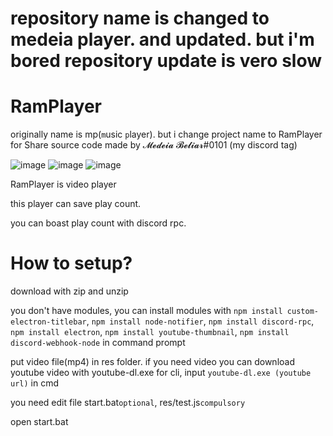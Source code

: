 # repository name is changed to medeia player. and updated. but i'm bored repository update is vero slow

# RamPlayer
originally name is mp(`m`usic `p`layer).
but i change project name to RamPlayer for Share source code
made by 𝓜𝓮𝓭𝓮𝓲𝓪 𝓑𝓮𝓵𝓲𝓪𝓻#0101 (my discord tag)

![image](https://user-images.githubusercontent.com/79322339/118792746-e9cb7480-b8d2-11eb-8c09-2ac6812d6de8.png)
![image](https://user-images.githubusercontent.com/79322339/118793174-5181bf80-b8d3-11eb-8a85-aacec36910aa.png)
![image](https://user-images.githubusercontent.com/79322339/119247152-4922d080-bbc2-11eb-9f4e-776eeb017efd.png)

RamPlayer is video player

this player can save play count.

you can boast play count with discord rpc.

# How to setup?
download with zip and unzip

you don't have modules, you can install modules with `npm install custom-electron-titlebar`, `npm install node-notifier`, `npm install discord-rpc`, `npm install electron`, `npm install youtube-thumbnail`, `npm install discord-webhook-node` in command prompt

put video file(mp4) in res folder. if you need video you can download youtube video with youtube-dl.exe for cli, input `youtube-dl.exe (youtube url)` in cmd

you need edit file start.bat`optional`, res/test.js`compulsory`

open start.bat
